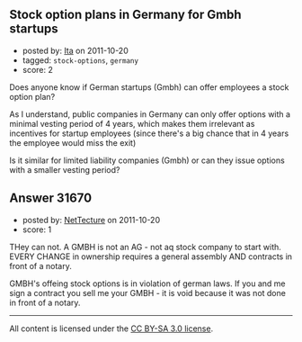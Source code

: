 ## Stock option plans in Germany for Gmbh startups

- posted by: [Ita](https://stackexchange.com/users/-1/13938-ita) on 2011-10-20
- tagged: `stock-options`, `germany`
- score: 2

Does anyone know if German startups (Gmbh) can offer employees a stock option plan?

As I understand, public companies in Germany can only offer options with a minimal vesting period of 4 years, which makes them irrelevant as incentives for startup employees (since there's a big chance that in 4 years the employee would miss the exit)

Is it similar for limited liability companies (Gmbh) or can they issue options with a smaller vesting period?


## Answer 31670

- posted by: [NetTecture](https://stackexchange.com/users/-1/3350-nettecture) on 2011-10-20
- score: 1

THey can not. A GMBH is not an AG - not aq stock company to start with. EVERY CHANGE in ownership requires a general assembly AND contracts in front of a notary.

GMBH's offeing stock options is in violation of german laws. If you and me sign a contract you sell me your GMBH - it is void because it was not done in front of a notary.



---

All content is licensed under the [CC BY-SA 3.0 license](https://creativecommons.org/licenses/by-sa/3.0/).
